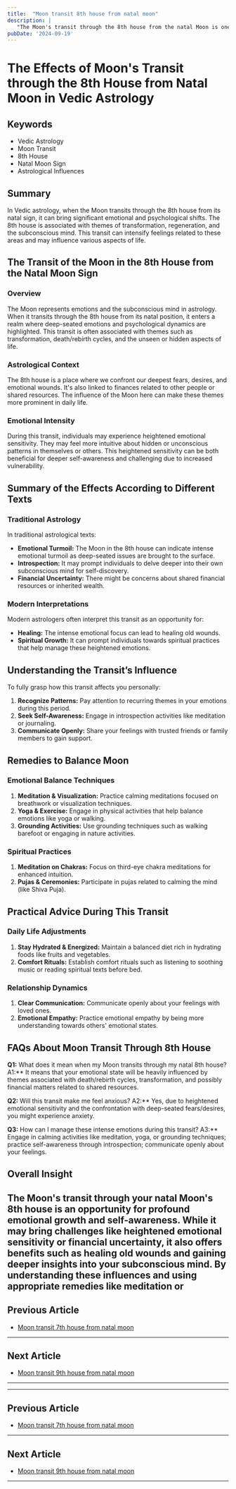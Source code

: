 ```yaml
---
title:  "Moon transit 8th house from natal moon"
description: |
   "The Moon's transit through the 8th house from the natal Moon is one of the most challenging periods. It can bring about health issues
pubDate: '2024-09-19'
---
```


# The Effects of Moon's Transit through the 8th House from Natal Moon in Vedic Astrology

## Keywords
- Vedic Astrology
- Moon Transit
- 8th House
- Natal Moon Sign
- Astrological Influences

## Summary
In Vedic astrology, when the Moon transits through the 8th house from its natal sign, it can bring significant emotional and psychological shifts. The 8th house is associated with themes of transformation, regeneration, and the subconscious mind. This transit can intensify feelings related to these areas and may influence various aspects of life.

## The Transit of the Moon in the 8th House from the Natal Moon Sign

### Overview
The Moon represents emotions and the subconscious mind in astrology. When it transits through the 8th house from its natal position, it enters a realm where deep-seated emotions and psychological dynamics are highlighted. This transit is often associated with themes such as transformation, death/rebirth cycles, and the unseen or hidden aspects of life.

### Astrological Context
The 8th house is a place where we confront our deepest fears, desires, and emotional wounds. It's also linked to finances related to other people or shared resources. The influence of the Moon here can make these themes more prominent in daily life.

### Emotional Intensity
During this transit, individuals may experience heightened emotional sensitivity. They may feel more intuitive about hidden or unconscious patterns in themselves or others. This heightened sensitivity can be both beneficial for deeper self-awareness and challenging due to increased vulnerability.

## Summary of the Effects According to Different Texts

### Traditional Astrology
In traditional astrological texts:
- **Emotional Turmoil:** The Moon in the 8th house can indicate intense emotional turmoil as deep-seated issues are brought to the surface.
- **Introspection:** It may prompt individuals to delve deeper into their own subconscious mind for self-discovery.
- **Financial Uncertainty:** There might be concerns about shared financial resources or inherited wealth.

### Modern Interpretations
Modern astrologers often interpret this transit as an opportunity for:
- **Healing:** The intense emotional focus can lead to healing old wounds.
- **Spiritual Growth:** It can prompt individuals towards spiritual practices that help manage these heightened emotions.

## Understanding the Transit’s Influence

To fully grasp how this transit affects you personally:
1. **Recognize Patterns:** Pay attention to recurring themes in your emotions during this period.
2. **Seek Self-Awareness:** Engage in introspection activities like meditation or journaling.
3. **Communicate Openly:** Share your feelings with trusted friends or family members to gain support.

## Remedies to Balance Moon

### Emotional Balance Techniques
1. **Meditation & Visualization:** Practice calming meditations focused on breathwork or visualization techniques.
2. **Yoga & Exercise:** Engage in physical activities that help balance emotions like yoga or walking.
3. **Grounding Activities:** Use grounding techniques such as walking barefoot or engaging in nature activities.

### Spiritual Practices

1. **Meditation on Chakras:** Focus on third-eye chakra meditations for enhanced intuition.
2. **Pujas & Ceremonies:** Participate in pujas related to calming the mind (like Shiva Puja).

## Practical Advice During This Transit

### Daily Life Adjustments
1. **Stay Hydrated & Energized:** Maintain a balanced diet rich in hydrating foods like fruits and vegetables.
2. **Comfort Rituals:** Establish comfort rituals such as listening to soothing music or reading spiritual texts before bed.

### Relationship Dynamics
1. **Clear Communication:** Communicate openly about your feelings with loved ones.
2. **Emotional Empathy:** Practice emotional empathy by being more understanding towards others' emotional states.

## FAQs About Moon Transit Through 8th House

**Q1:** What does it mean when my Moon transits through my natal 8th house?
A1:** It means that your emotional state will be heavily influenced by themes associated with death/rebirth cycles, transformation, and possibly financial matters related to shared resources.

**Q2:** Will this transit make me feel anxious?
A2:** Yes, due to heightened emotional sensitivity and the confrontation with deep-seated fears/desires, you might experience anxiety.

**Q3:** How can I manage these intense emotions during this transit?
A3:** Engage in calming activities like meditation, yoga, or grounding techniques; practice self-awareness through introspection; communicate openly about your feelings.

## Overall Insight

The Moon's transit through your natal Moon's 8th house is an opportunity for profound emotional growth and self-awareness. While it may bring challenges like heightened emotional sensitivity or financial uncertainty, it also offers benefits such as healing old wounds and gaining deeper insights into your subconscious mind. By understanding these influences and using appropriate remedies like meditation or
---

## Previous Article
- [Moon transit 7th house from natal moon](200107_Moon_transit_7th_house_from_natal_moon.md)

---

## Next Article
- [Moon transit 9th house from natal moon](200109_Moon_transit_9th_house_from_natal_moon.md)

---
---

## Previous Article
- [Moon transit 7th house from natal moon](200107_Moon_transit_7th_house_from_natal_moon.md)

---

## Next Article
- [Moon transit 9th house from natal moon](200109_Moon_transit_9th_house_from_natal_moon.md)

---
